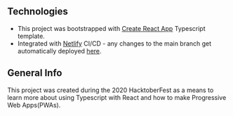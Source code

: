 ## Technologies
* This project was bootstrapped with [Create React App](https://github.com/facebook/create-react-app) Typescript template.
* Integrated with [Netlify](https://www.netlify.com/) CI/CD - any changes to the main branch get automatically deployed [here](https://pwa-quiz-app-react-typescript.netlify.app/).

## General Info
This project was created during the 2020 HacktoberFest as a means to learn more about using Typescript with React and how to make Progressive Web Apps(PWAs). 

